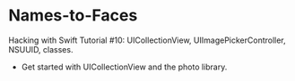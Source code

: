 # Names-to-Faces
Hacking with Swift Tutorial #10: UICollectionView, UIImagePickerController, NSUUID, classes.
- Get started with UICollectionView and the photo library.
